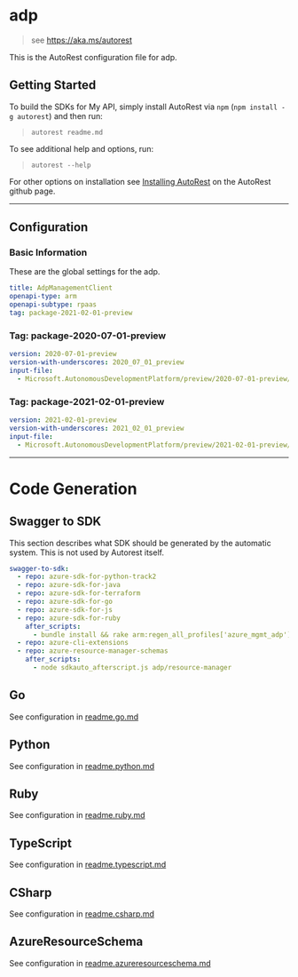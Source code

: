 # adp

> see https://aka.ms/autorest

This is the AutoRest configuration file for adp.

## Getting Started

To build the SDKs for My API, simply install AutoRest via `npm` (`npm install -g autorest`) and then run:

> `autorest readme.md`

To see additional help and options, run:

> `autorest --help`

For other options on installation see [Installing AutoRest](https://aka.ms/autorest/install) on the AutoRest github page.

---

## Configuration

### Basic Information

These are the global settings for the adp.

```yaml
title: AdpManagementClient
openapi-type: arm
openapi-subtype: rpaas
tag: package-2021-02-01-preview
```

### Tag: package-2020-07-01-preview

```yaml $(tag) == 'package-2020-07-01-preview'
version: 2020-07-01-preview
version-with-underscores: 2020_07_01_preview
input-file:
  - Microsoft.AutonomousDevelopmentPlatform/preview/2020-07-01-preview/adp.json
```

### Tag: package-2021-02-01-preview

```yaml $(tag) == 'package-2021-02-01-preview'
version: 2021-02-01-preview
version-with-underscores: 2021_02_01_preview
input-file:
  - Microsoft.AutonomousDevelopmentPlatform/preview/2021-02-01-preview/adp.json
```

---

# Code Generation

## Swagger to SDK

This section describes what SDK should be generated by the automatic system.
This is not used by Autorest itself.

```yaml $(swagger-to-sdk)
swagger-to-sdk:
  - repo: azure-sdk-for-python-track2
  - repo: azure-sdk-for-java
  - repo: azure-sdk-for-terraform
  - repo: azure-sdk-for-go
  - repo: azure-sdk-for-js
  - repo: azure-sdk-for-ruby
    after_scripts:
      - bundle install && rake arm:regen_all_profiles['azure_mgmt_adp']
  - repo: azure-cli-extensions
  - repo: azure-resource-manager-schemas
    after_scripts:
      - node sdkauto_afterscript.js adp/resource-manager
```

## Go

See configuration in [readme.go.md](./readme.go.md)

## Python

See configuration in [readme.python.md](./readme.python.md)

## Ruby

See configuration in [readme.ruby.md](./readme.ruby.md)

## TypeScript

See configuration in [readme.typescript.md](./readme.typescript.md)

## CSharp

See configuration in [readme.csharp.md](./readme.csharp.md)

## AzureResourceSchema

See configuration in [readme.azureresourceschema.md](./readme.azureresourceschema.md)
